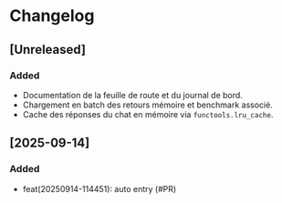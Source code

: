 # Changelog

## [Unreleased]

### Added
- Documentation de la feuille de route et du journal de bord.
- Chargement en batch des retours mémoire et benchmark associé.
- Cache des réponses du chat en mémoire via `functools.lru_cache`.

## [2025-09-14]
### Added
- feat(20250914-114451): auto entry (#PR)
